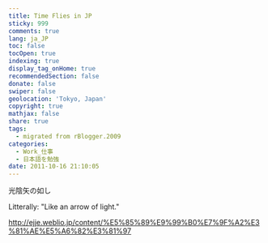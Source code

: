 ```yaml
---
title: Time Flies in JP
sticky: 999
comments: true
lang: ja_JP
toc: false
tocOpen: true
indexing: true
display_tag_onHome: true
recommendedSection: false
donate: false
swiper: false
geolocation: 'Tokyo, Japan'
copyright: true
mathjax: false
share: true
tags:
  - migrated from rBlogger.2009
categories:
  - Work_仕事
  - 日本語を勉強
date: 2011-10-16 21:10:05
---
```


 光陰矢の如し
 
 Litterally: "Like an arrow of light."
 
 http://ejje.weblio.jp/content/%E5%85%89%E9%99%B0%E7%9F%A2%E3%81%AE%E5%A6%82%E3%81%97